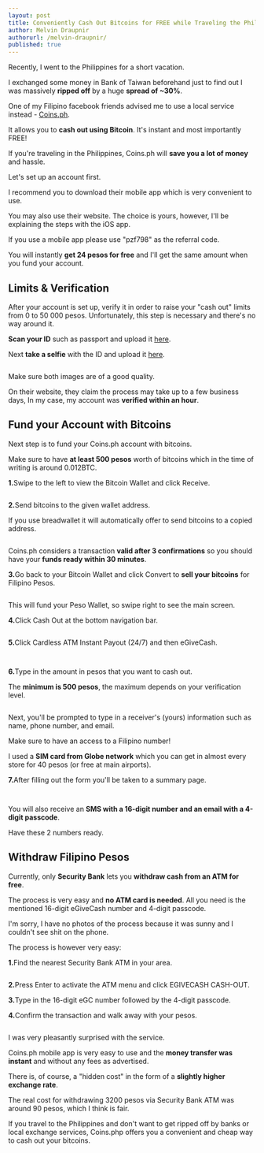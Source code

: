 ```yaml
---
layout: post
title: Conveniently Cash Out Bitcoins for FREE while Traveling the Philippines
author: Melvin Draupnir
authorurl: /melvin-draupnir/
published: true
---
```

 
<p>Recently, I went to the Philippines for a short vacation.</p>

<p>I exchanged some money in Bank of Taiwan beforehand just to find out I was massively <strong>ripped off</strong> by a huge <strong>spread of ~30%</strong>.</p>

<p>One of my Filipino facebook friends advised me to use a local service instead - <a href="http://geni.us/coinsph">Coins.ph</a>.</p>

<p>It allows you to <strong>cash out using Bitcoin</strong>. It's instant and most importantly FREE!</p>

<p>If you're traveling in the Philippines, Coins.ph will <strong>save you a lot of money</strong> and hassle.</p>

<p>Let's set up an account first.</p>

<p>I recommend you to download their mobile app which is very convenient to use.</p>

<p>You may also use their website. The choice is yours, however, I'll be explaining the steps with the iOS app.</p>

<p>If you use a mobile app please use "pzf798" as the referral code.</p>

<p>You will instantly <strong>get 24 pesos for free</strong> and I'll get the same amount when you fund your account.</p>

<h2>Limits & Verification</h2>

<p>After your account is set up, verify it in order to raise your "cash out" limits from 0 to 50 000 pesos. Unfortunately, this step is necessary and there's no way around it.</p>

<p><strong>Scan your ID</strong> such as passport and upload it <a href="https://coins.ph/limits/identity-verification">here</a>.</p>

<p>Next <strong>take a selfie</strong> with the ID and upload it <a href="https://coins.ph/app/selfie-verification/intro">here</a>.</p>

<p><center><img src="/images/selfie.png" alt=""/></center></p>

<p>Make sure both images are of a good quality.</p>

<p>On their website, they claim the process may take up to a few business days, In my case, my account was <strong>verified within an hour</strong>.<p/>

<h2>Fund your Account with Bitcoins</h2>

<p>Next step is to fund your Coins.ph account with bitcoins.</p>

<p>Make sure to have <strong>at least 500 pesos</strong> worth of bitcoins which in the time of writing is around 0.012BTC.</p>

<p><strong>1.</strong>Swipe to the left to view the Bitcoin Wallet and click Receive.</p>

<p><center><img src="/images/bc-1-1.png" alt=""/></center></p>

<p><strong>2.</strong>Send bitcoins to the given wallet address.</p>

<p>If you use breadwallet it will automatically offer to send bitcoins to a copied address.</p>

<p><center><img src="/images/bc-1-2.jpg" alt=""/></center></p>

<p>Coins.ph considers a transaction <strong>valid after 3 confirmations</strong> so you should have your <strong>funds ready within 30 minutes</strong>.</p>

<p><strong>3.</strong>Go back to your Bitcoin Wallet and click Convert to <strong>sell your bitcoins</strong> for Filipino Pesos.</p>

<p><center><img src="/images/bc-1-3.jpg" alt=""/></center></p>

<p>This will fund your Peso Wallet, so swipe right to see the main screen.</p>
 
<p><strong>4.</strong>Click Cash Out at the bottom navigation bar.</p>
 
<p><center><img src="/images/bc-1-4.png" alt=""/></center></p>
 
<p><strong>5.</strong>Click Cardless ATM Instant Payout (24/7) and then eGiveCash.</p>

<p><center><img src="/images/bc-1--5.png" alt=""/></center></p>

<p><center><img src="/images/bc-1-5-2.png" alt=""/></center></p>

<p><strong>6.</strong>Type in the amount in pesos that you want to cash out.</p>
  
<p>The <strong>minimum is 500 pesos</strong>, the maximum depends on your verification level.</p>

<p><center><img src="/images/bc-1-6.png" alt=""/></center></p>

<p>Next, you'll be prompted to type in a receiver's (yours) information such as name, phone number, and email.</p>

<p>Make sure to have an access to a Filipino number!</p>

<p>I used a <strong>SIM card from Globe network</strong> which you can get in almost every store for 40 pesos (or free at main airports).</p>

<p><strong>7.</strong>After filling out the form you'll be taken to a summary page.</p>

<p><center><img src="/images/bc-1-7.jpg" alt=""/></center></p>

<p><center><img src="/images/bc-1-7-2.png" alt=""/></center></p>

<p>You will also receive an <strong>SMS with a 16-digit number and an email with a 4-digit passcode</strong>.</p>

<p>Have these 2 numbers ready.</p>

<h2>Withdraw Filipino Pesos</h2>

<p>Currently, only <strong>Security Bank</strong> lets you <strong>withdraw cash from an ATM for free</strong>.</p>

<p>The process is very easy and <strong>no ATM card is needed</strong>. All you need is the mentioned 16-digit eGiveCash number and 4-digit passcode.</p>

<p>I'm sorry, I have no photos of the process because it was sunny and I couldn't see shit on the phone.</p>

<p>The process is however very easy:</p>

<p><strong>1.</strong>Find the nearest Security Bank ATM in your area.</p>

<p><center><img src="/images/bc-2-1.jpg" alt=""/></center></p>

<p><strong>2.</strong>Press Enter to activate the ATM menu and click EGIVECASH CASH-OUT.</p>

<p><strong>3.</strong>Type in the 16-digit eGC number followed by the 4-digit passcode.</p>

<p><strong>4.</strong>Confirm the transaction and walk away with your pesos.</p>

<p><center><img src="/images/.jpg" alt=""/></center></p>

<p>I was very pleasantly surprised with the service.</p>

<p>Coins.ph mobile app is very easy to use and the <strong>money transfer was instant</strong> and without any fees as advertised.</p>

<p>There is, of course, a "hidden cost" in the form of a <strong>slightly higher exchange rate</strong>.</p>

<p>The real cost for withdrawing 3200 pesos via Security Bank ATM was around 90 pesos, which I think is fair.</p>

<p>If you travel to the Philippines and don't want to get ripped off by banks or local exchange services, Coins.php offers you a convenient and cheap way to cash out your bitcoins.</p>



















